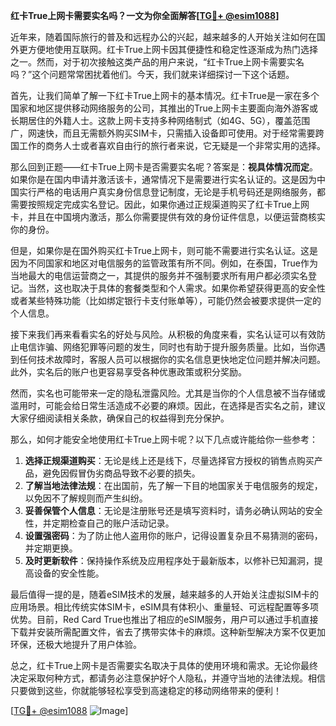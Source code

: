 **红卡True上网卡需要实名吗？一文为你全面解答[[TG💪+ @esim1088](https://t.me/s/esim1088)]**

近年来，随着国际旅行的普及和远程办公的兴起，越来越多的人开始关注如何在国外更方便地使用互联网。红卡True上网卡因其便捷性和稳定性逐渐成为热门选择之一。然而，对于初次接触这类产品的用户来说，“红卡True上网卡需要实名吗？”这个问题常常困扰着他们。今天，我们就来详细探讨一下这个话题。

首先，让我们简单了解一下红卡True上网卡的基本情况。红卡True是一家在多个国家和地区提供移动网络服务的公司，其推出的True上网卡主要面向海外游客或长期居住的外籍人士。这款上网卡支持多种网络制式（如4G、5G），覆盖范围广，网速快，而且无需额外购买SIM卡，只需插入设备即可使用。对于经常需要跨国工作的商务人士或者喜欢自由行的旅行者来说，它无疑是一个非常实用的选择。

那么回到正题——红卡True上网卡是否需要实名呢？答案是：**视具体情况而定**。如果你是在国内申请并激活该卡，通常情况下是需要进行实名认证的。这是因为中国实行严格的电话用户真实身份信息登记制度，无论是手机号码还是网络服务，都需要按照规定完成实名登记。因此，如果你通过正规渠道购买了红卡True上网卡，并且在中国境内激活，那么你需要提供有效的身份证件信息，以便运营商核实你的身份。

但是，如果你是在国外购买红卡True上网卡，则可能不需要进行实名认证。这是因为不同国家和地区对电信服务的监管政策有所不同。例如，在泰国，True作为当地最大的电信运营商之一，其提供的服务并不强制要求所有用户都必须实名登记。当然，这也取决于具体的套餐类型和个人需求。如果你希望获得更高的安全性或者某些特殊功能（比如绑定银行卡支付账单等），可能仍然会被要求提供一定的个人信息。

接下来我们再来看看实名的好处与风险。从积极的角度来看，实名认证可以有效防止电信诈骗、网络犯罪等问题的发生，同时也有助于提升服务质量。比如，当你遇到任何技术故障时，客服人员可以根据你的实名信息更快地定位问题并解决问题。此外，实名后的账户也更容易享受各种优惠政策或积分奖励。

然而，实名也可能带来一定的隐私泄露风险。尤其是当你的个人信息被不当存储或滥用时，可能会给日常生活造成不必要的麻烦。因此，在选择是否实名之前，建议大家仔细阅读相关条款，确保自己的权益得到充分保护。

那么，如何才能安全地使用红卡True上网卡呢？以下几点或许能给你一些参考：

1. **选择正规渠道购买**：无论是线上还是线下，尽量选择官方授权的销售点购买产品，避免因假冒伪劣商品导致不必要的损失。
2. **了解当地法律法规**：在出国前，先了解一下目的地国家关于电信服务的规定，以免因不了解规则而产生纠纷。
3. **妥善保管个人信息**：无论是注册账号还是填写资料时，请务必确认网站的安全性，并定期检查自己的账户活动记录。
4. **设置强密码**：为了防止他人盗用你的账户，记得设置复杂且不易猜测的密码，并定期更换。
5. **及时更新软件**：保持操作系统及应用程序处于最新版本，以修补已知漏洞，提高设备的安全性能。

最后值得一提的是，随着eSIM技术的发展，越来越多的人开始关注虚拟SIM卡的应用场景。相比传统实体SIM卡，eSIM具有体积小、重量轻、可远程配置等多项优势。目前，Red Card True也推出了相应的eSIM服务，用户可以通过手机直接下载并安装所需配置文件，省去了携带实体卡的麻烦。这种新型解决方案不仅更加环保，还极大地提升了用户体验。

总之，红卡True上网卡是否需要实名取决于具体的使用环境和需求。无论你最终决定采取何种方式，都请务必注意保护好个人隐私，并遵守当地的法律法规。相信只要做到这些，你就能够轻松享受到高速稳定的移动网络带来的便利！

[[TG💪+ @esim1088](https://t.me/s/esim1088) ![Image](https://i.postimg.cc/4NQfJmqS/Snipaste-2025-05-13-00-14-12.png)]